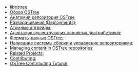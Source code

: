- [libostree](libostree.md)
- [Обзор OSTree](overview.md)
- [Анатомия репозитория OSTree](anatomy.md)
- [Разворачивания (Deployments)](deployments.md);
- [Атомные апгрейды](atomic.md);
- [Адаптация существующих основных дистрибутивов](distributions.md);
- [Форматы данных OSTree](dataformats.md);
- [Написание системы сборки и управление репозиториями](buildandnmanage.md);
- [Managing content in OSTree repositories](contentmanage.md);
- [Related Projects](related.md);
- [Contributing](contributing.md);
- [OSTree Contributing Tutorial](contribubingTutorial.md);
